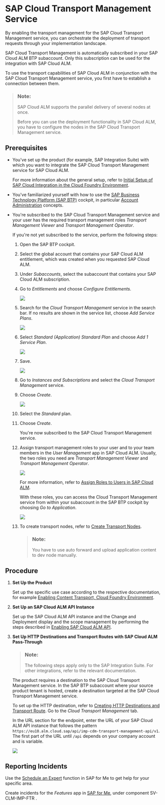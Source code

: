 <!-- loio730ae36cc6ca419aae747012015cc686 -->

# SAP Cloud Transport Management Service

By enabling the transport management for the SAP Cloud Transport Management service, you can orchestrate the deployment of transport requests through your implementation landscape.

SAP Cloud Transport Management is automatically subscribed in your SAP Cloud ALM BTP subaccount. Only this subscription can be used for the integration with SAP Cloud ALM.

To use the transport capabilities of SAP Cloud ALM in conjunction with the SAP Cloud Transport Management service, you first have to establish a connection between them.

> ### Note:  
> SAP Cloud ALM supports the parallel delivery of several nodes at once.
> 
> Before you can use the deployment functionality in SAP Cloud ALM, you have to configure the nodes in the SAP Cloud Transport Management service.



<a name="loio730ae36cc6ca419aae747012015cc686__section_rgk_qjh_nsb"/>

## Prerequisites

-   You've set up the product \(for example, SAP Integration Suite\) with which you want to integrate the SAP Cloud Transport Management service for SAP Cloud ALM.

    For more information about the general setup, refer to [Initial Setup of SAP Cloud Integration in the Cloud Foundry Environment](https://help.sap.com/docs/CLOUD_INTEGRATION/368c481cd6954bdfa5d0435479fd4eaf/302b47b11e1749c3aa9478f4123fc216.html).

-   You've familiarized yourself with how to use the [SAP Business Technology Platform \(SAP BTP\)](https://help.sap.com/viewer/product/BTP/Cloud/en-US?task=discover_task) cockpit, in particular [Account Administration](https://help.sap.com/products/BTP/65de2977205c403bbc107264b8eccf4b/5d62ec89de39442f8f31d527855cbced.html) concepts.

-   You're subscribed to the SAP Cloud Transport Management service and your user has the required transport management roles *Transport Management Viewer* and *Transport Management Operator*.

    If you're not yet subscribed to the service, perform the following steps:

    1.  Open the SAP BTP cockpit.

    2.  Select the global account that contains your SAP Cloud ALM entitlement, which was created when you requested SAP Cloud ALM.

    3.  Under *Subaccounts*, select the subaccount that contains your SAP Cloud ALM subscription.

    4.  Go to *Entitlements* and choose *Configure Entitlements*.

        ![](images/SUI-Configure_Entitlements_TMS_8291422.png)

    5.  Search for the *Cloud Transport Management* service in the search bar. If no results are shown in the service list, choose *Add Service Plans*.

        ![](images/Subscription_3_4ab4a7e.png)

    6.  Select *Standard \(Application\) Standard Plan* and choose *Add 1 Service Plan*.

        ![](images/Subscription_4_9d80e59.png)

    7.  Save.

        ![](images/Step_5_Subscription_0241435.png)

    8.  Go to *Instances and Subscriptions* and select the *Cloud Transport Management* service.

    9.  Choose *Create*.

        ![](images/Subscription_7_d16b144.png)

    10. Select the *Standard* plan.

    11. Choose *Create*.

        You're now subscribed to the SAP Cloud Transport Management service.

    12. Assign transport management roles to your user and to your team members in the *User Management* app in SAP Cloud ALM. Usually, the two roles you need are *Transport Management Viewer* and *Transport Management Operator*.

        ![](images/User_Roles_07d0fb0.png)

        For more information, refer to [Assign Roles to Users in SAP Cloud ALM](https://help.sap.com/docs/CloudALM/08879d094f3b4de3ac67832f4a56a6de/7304b17f3aac4ebaa24c5c6a3a8e236e.html?q=Assign%20Roles%20to%20Users%20in%20SAP%20Cloud%20ALM).

        With these roles, you can access the Cloud Transport Management service from within your subaccount in the SAP BTP cockpit by choosing *Go to Application*.

        ![](images/Final_Step_subscription_2660af1.png)

    13. To create transport nodes, refer to [Create Transport Nodes](https://help.sap.com/docs/TRANSPORT_MANAGEMENT_SERVICE/7f7160ec0d8546c6b3eab72fb5ad6fd8/f71a4d5550cd453ea824d5b5c677969d.html?version=Cloud).

        > ### Note:  
        > You have to use auto forward and upload application content to dev node manually.





<a name="loio730ae36cc6ca419aae747012015cc686__section_i5k_rjh_nsb"/>

## Procedure

1.  **Set Up the Product**

    Set up the specific use case according to the respective documentation, for example [Enabling Content Transport, Cloud Foundry Environment](https://help.sap.com/docs/CLOUD_INTEGRATION/368c481cd6954bdfa5d0435479fd4eaf/452c677debfc4fda904310560ab03743.html?version=Cloud).

2.  **Set Up an SAP Cloud ALM API Instance**

    Set up the SAP Cloud ALM API instance and the Change and Deployment display and the scope management by performing the steps described in [Enabling SAP Cloud ALM API](enabling-sap-cloud-alm-api-704b5dc.md).

3.  **Set Up HTTP Destinations and Transport Routes with SAP Cloud ALM Pass-Through**

    > ### Note:  
    > The following steps apply only to the SAP Integration Suite. For other integrations, refer to the relevant documentation.

    The product requires a destination to the SAP Cloud Transport Management service. In the SAP BTP subaccount where your source product tenant is hosted, create a destination targeted at the SAP Cloud Transport Management service.

    To set up the HTTP destination, refer to [Creating HTTP Destinations and Transport Route](https://help.sap.com/docs/CLOUD_INTEGRATION/368c481cd6954bdfa5d0435479fd4eaf/270f353a5b69472696617d91ceb58c93.html). Go to the *Cloud Transport Management* tab.

    In the URL section for the endpoint, enter the URL of your SAP Cloud ALM API instance that follows the pattern `https://eu10.alm.cloud.sap/api/imp-cdm-transport-management-api/v1`. The first part of the URL until `/api` depends on your company account and is variable.

    ![](images/HTTP_BTP_V3_da83c89.png)




<a name="loio730ae36cc6ca419aae747012015cc686__section_q2l_2lk_lzb"/>

## Reporting Incidents

Use the [Schedule an Expert](https://me.sap.com/app/sae) function in SAP for Me to get help for your specific area.

Create incidents for the *Features* app in [SAP for Me](https://me.sap.com/app/casecreate), under component SV-CLM-IMP-FTR .

